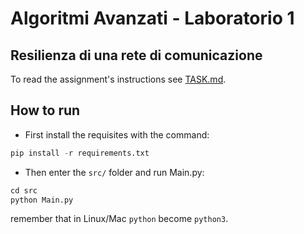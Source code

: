 # Algoritmi Avanzati - Laboratorio 1
## Resilienza di una rete di comunicazione

To read the assignment's instructions see [TASK.md](TASK.md).

## How to run
* First install the requisites with the command:
```python
pip install -r requirements.txt
```
* Then enter the `src/` folder and run Main.py:
```python
cd src
python Main.py
```
remember that in Linux/Mac `python` become `python3`.